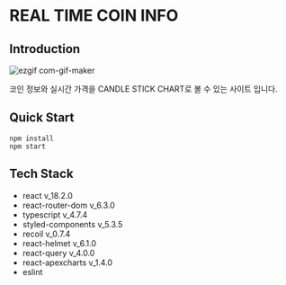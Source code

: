 # REAL TIME COIN INFO

## Introduction

![ezgif com-gif-maker](https://user-images.githubusercontent.com/56423604/190421413-cf6b119d-705e-452b-90df-23c669a102e9.gif)

코인 정보와 실시간 가격을 CANDLE STICK CHART로 볼 수 있는 사이트 입니다.

## Quick Start

```shell
npm install
npm start
```

## Tech Stack

- react v_18.2.0
- react-router-dom v_6.3.0
- typescript v_4.7.4
- styled-components v_5.3.5
- recoil v_0.7.4
- react-helmet v_6.1.0
- react-query v_4.0.0
- react-apexcharts v_1.4.0
- eslint
